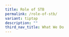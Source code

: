 ```yaml
---
title: Role of STB
permalink: /role-of-stb/
variant: tiptap
description: ""
third_nav_title: What We Do
---
```

